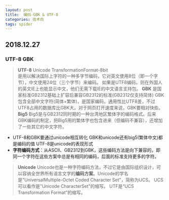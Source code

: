 ```yaml
---
layout: post
title:  编码-GBK & UTF-8
categories: 技术向
tags: spider
---
```

## 2018.12.27
### UTF-8  GBK
> **UTF-8**
 Unicode TransformationFormat-8bit   
是用以解决国际上字符的一种多字节编码，它对英文使用8位（即一个字节），中文使用24位（三个字节）来编码。
如果是UTF8编码，则在外国人的英文IE上也能显示中文，他们无需下载IE的中文语言支持包。
> **GBK**
是国家标准GB2312基础上扩容后兼容GB2312的标准(GB2312仅支持简体)
GBK包含全部中文字符(简体+繁体)，是国家编码，通用性比UTF8差，不过UTF8占用的数据库比GBK大。对于网页打开速度来说，GBK要相对快些。
> **Big5**
Big5是与GB2312同时期的一种台湾地区繁体字的编码格式。后来GBK编码的制定，把Big5用的繁体字也包含进来（但编码不兼容），还增加了一些其它的中文字符。


- UTF-8和GBK要通过unicode相互转化 GBK和unicode还有big5(繁体中文)都是编码的值 UTF-8是unicode的表现形式 
- **字符编码方式**：从ASCII、GB2312到GBK，这些编码方法是向下兼容的，即同一个字符在这些方案中总是有相同的编码，后面的标准支持更多的字符。
> **Unicode** 
Unicode也是一种字符编码方法，不过它是由国际组织设计，可以容纳全世界所有语言文字的**编码方案**。Unicode的学名是"UniversalMultiple-Octet Coded Character Set"，简称为UCS。
UCS可以看作是"Unicode CharacterSet"的缩写。
UTF是“UCS Transformation Format”的缩写。

